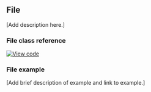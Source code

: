 ## File

[Add description here.]

### File class reference

[![View code](https://www.mbed.com/embed/?type=library)](http://os-doc-builder.test.mbed.com/docs/v5.7/mbed-os-api-doxy/classmbed_1_1_file.html)

### File example

[Add brief description of example and link to example.]
